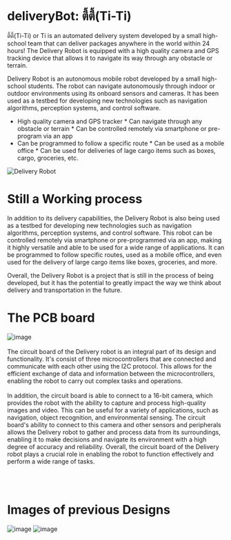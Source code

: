 # deliveryBot: ตี้ตี้(Ti-Ti)

ตี้ตี้(Ti-Ti) or Ti is an automated delivery system developed by a small high-school team that can deliver packages anywhere in the world within 24 hours! The Delivery Robot is equipped with a high quality camera and GPS tracking device that allows it to navigate its way through any obstacle or terrain.

Delivery Robot is an autonomous mobile robot developed by a small high-school students. The robot can navigate autonomously through indoor or outdoor environments using its onboard sensors and cameras. It has been used as a testbed for developing new technologies such as navigation algorithms, perception systems, and control software.

* High quality camera and GPS tracker * Can navigate through any obstacle or terrain * Can be controlled remotely via smartphone or pre-program via an app
* Can be programmed to follow a specific route * Can be used as a mobile office * Can be used for deliveries of lage cargo items such as boxes, cargo, groceries, etc.

![Delivery Robot](https://user-images.githubusercontent.com/77570219/210835856-0e2a67b9-97b9-40a4-b458-41f0b6187b89.png)

# Still a Working process

In addition to its delivery capabilities, the Delivery Robot is also being used as a testbed for developing new technologies such as navigation algorithms, perception systems, and control software. This robot can be controlled remotely via smartphone or pre-programmed via an app, making it highly versatile and able to be used for a wide range of applications. It can be programmed to follow specific routes, used as a mobile office, and even used for the delivery of large cargo items like boxes, groceries, and more.

Overall, the Delivery Robot is a project that is still in the process of being developed, but it has the potential to greatly impact the way we think about delivery and transportation in the future.




# The PCB board
![image](https://user-images.githubusercontent.com/77570219/196430349-714549d1-5a12-49bf-8ef5-1199b582af85.png)
<br><br>
The circuit board of the Delivery robot is an integral part of its design and functionality. It's consist of three microcontrollers that are connected and communicate with each other using the I2C protocol. This allows for the efficient exchange of data and information between the microcontrollers, enabling the robot to carry out complex tasks and operations.
<br><br>
In addition, the circuit board is able to connect to a 16-bit camera, which provides the robot with the ability to capture and process high-quality images and video. This can be useful for a variety of applications, such as navigation, object recognition, and environmental sensing. The circuit board's ability to connect to this camera and other sensors and peripherals allows the Delivery robot to gather and process data from its surroundings, enabling it to make decisions and navigate its environment with a high degree of accuracy and reliability. Overall, the circuit board of the Delivery robot plays a crucial role in enabling the robot to function effectively and perform a wide range of tasks.

<br><br>
# Images of previous Designs <br>

![image](https://user-images.githubusercontent.com/77570219/187121601-fa454c2f-3aed-40e9-ac8d-e16131c3e07f.jpeg)
![image](https://user-images.githubusercontent.com/77570219/187121700-4cf0e204-2f5a-4898-8295-92259ae5c4a6.jpeg)
